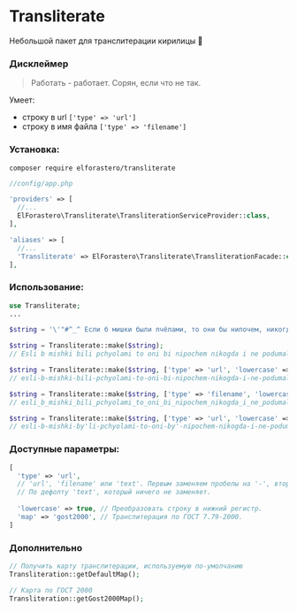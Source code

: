 # Transliterate
Небольшой пакет для транслитерации кирилицы :poop:

### Дисклеймер
>Работать - работает. Сорян, если что не так.

Умеет:
* строку в url ```['type' => 'url']```
* строку в имя файла ```['type' => 'filename']```

### Установка:
```
composer require elforastero/transliterate
```

```php
//config/app.php

'providers' => [
  //...
  ElForastero\Transliterate\TransliterationServiceProvider::class,
],

'aliases' => [
  //...
  'Transliterate' => ElForastero\Transliterate\TransliterationFacade::class,
],
```

### Использование:
```php
use Transliterate;
...

$string = '\'"#^_^ Если б мишки были пчёлами, то они бы нипочем, никогда и не подумали так высо́ко строить дом.';

$string = Transliterate::make($string);
// Esli b mishki bili pchyolami to oni bi nipochem nikogda i ne podumali tak visoko stroit dom

$string = Transliterate::make($string, ['type' => 'url', 'lowercase' => true]);
// esli-b-mishki-bili-pchyolami-to-oni-bi-nipochem-nikogda-i-ne-podumali-tak-visoko-stroit-dom

$string = Transliterate::make($string, ['type' => 'filename', 'lowercase' => true]);
// esli_b_mishki_bili_pchyolami_to_oni_bi_nipochem_nikogda_i_ne_podumali_tak_visoko_stroit_dom

$string = Transliterate::make($string, ['type' => 'url', 'lowercase' => true, 'map' => 'gost2000']);
// esli-b-mishki-by'li-pchyolami-to-oni-by'-nipochem-nikogda-i-ne-podumali-tak-vy'soko-stroit`-dom
```

### Доступные параметры:
```php
[
  'type' => 'url',
  // 'url', 'filename' или 'text'. Первым заменяем пробелы на '-', вторым на '_'.
  // По дефолту 'text', который ничего не заменяет.
  
  'lowercase' => true, // Преобразовать строку в нижний регистр.
  'map' => 'gost2000', // Транслитерация по ГОСТ 7.79-2000.
]
```

### Дополнительно
```php
// Получить карту транслитерации, используемую по-умолчанию
Transliteration::getDefaultMap();

// Карта по ГОСТ 2000
Transliteration::getGost2000Map();
```

